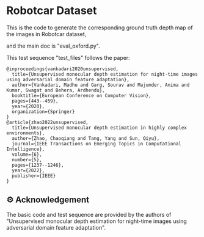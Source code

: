 # Robotcar Dataset

This is the code to generate the corresponding ground truth depth map of the images  in Robotcar dataset,

and the main doc is "eval_oxford.py".




This test sequence "test_files" follows the paper:

```
@inproceedings{vankadari2020unsupervised,
  title={Unsupervised monocular depth estimation for night-time images using adversarial domain feature adaptation},
  author={Vankadari, Madhu and Garg, Sourav and Majumder, Anima and Kumar, Swagat and Behera, Ardhendu},
  booktitle={European Conference on Computer Vision},
  pages={443--459},
  year={2020},
  organization={Springer}
}
@article{zhao2022unsupervised,
  title={Unsupervised monocular depth estimation in highly complex environments},
  author={Zhao, Chaoqiang and Tang, Yang and Sun, Qiyu},
  journal={IEEE Transactions on Emerging Topics in Computational Intelligence},
  volume={6},
  number={5},
  pages={1237--1246},
  year={2022},
  publisher={IEEE}
}
```



## ⚙️ Acknowledgement

The basic code and test sequence are provided by the authors of "Unsupervised monocular depth estimation for night-time images using adversarial domain feature adaptation".
